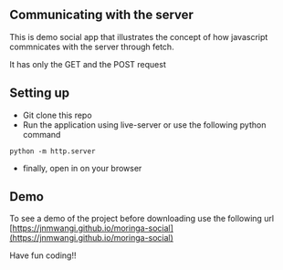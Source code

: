 ## Communicating with the server
This is demo social app that illustrates the concept of how javascript commnicates with the server through fetch.

It has only the GET and the POST request

## Setting up
- Git clone this repo
- Run the application using live-server or use the following python command
```
python -m http.server
```
- finally, open in on your browser

## Demo
To see a demo of the project before downloading use the following url
[https://jnmwangi.github.io/moringa-social](https://jnmwangi.github.io/moringa-social)

Have fun coding!!
